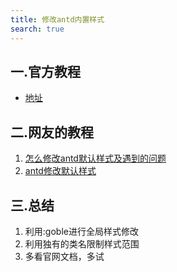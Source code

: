 ```yaml
---
title: 修改antd内置样式
search: true
---
```


## 一.官方教程
- [地址](https://v1.pro.ant.design/docs/style-cn)

## 二.网友的教程

1. [怎么修改antd默认样式及遇到的问题](https://www.jianshu.com/p/b8d45314a495)
2. [antd修改默认样式](https://blog.csdn.net/Run_youngman/article/details/77248762?utm_source=blogxgwz2)

## 三.总结
1. 利用:goble进行全局样式修改
2. 利用独有的类名限制样式范围
3. 多看官网文档，多试